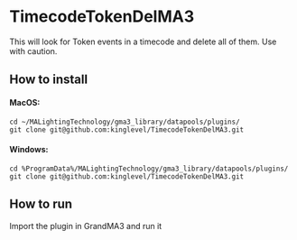 # TimecodeTokenDelMA3

This will look for Token events in a timecode and delete all of them.
Use with caution.


## How to install
#### MacOS:
```
cd ~/MALightingTechnology/gma3_library/datapools/plugins/
git clone git@github.com:kinglevel/TimecodeTokenDelMA3.git
```

#### Windows:
```
cd %ProgramData%/MALightingTechnology/gma3_library/datapools/plugins/
git clone git@github.com:kinglevel/TimecodeTokenDelMA3.git
```

## How to run
Import the plugin in GrandMA3 and run it
